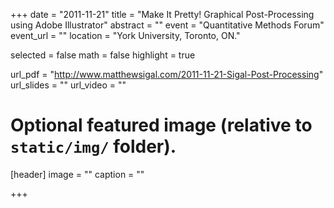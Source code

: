 +++
date = "2011-11-21"
title = "Make It Pretty! Graphical Post-Processing using Adobe Illustrator"
abstract = ""
event = "Quantitative Methods Forum"
event_url = ""
location = "York University, Toronto, ON."

selected = false
math = false
highlight = true

url_pdf = "http://www.matthewsigal.com/2011-11-21-Sigal-Post-Processing"
url_slides = ""
url_video = ""

# Optional featured image (relative to `static/img/` folder).
[header]
image = ""
caption = ""

+++
